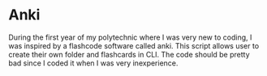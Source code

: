 # Anki
During the first year of my polytechnic where I was very new to coding, I was inspired by a flashcode software called anki. This script allows user to create their own folder and flashcards in CLI. The code should be pretty bad since I coded it when I was very inexperience.
